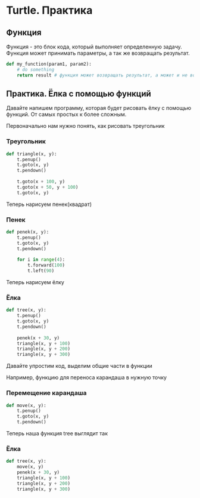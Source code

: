 # Turtle. Практика

## Функция

Функция - это блок кода, который выполняет определенную задачу. Функция может принимать параметры, а так же возвращать результат.

```python
def my_function(param1, param2):
    # do something
    return result # функция может возвращать результат, а может и не возвращать
```

## Практика. Ёлка с помощью функций

Давайте напишем программу, которая будет рисовать ёлку с помощью функций.
От самых простых к более сложным.

Первоначально нам нужно понять, как рисовать треугольник
### Треугольник

```python
def triangle(x, y):
    t.penup()
    t.goto(x, y)
    t.pendown()
    
    t.goto(x + 100, y)
    t.goto(x + 50, y + 100)
    t.goto(x, y)
```

Теперь нарисуем пенек(квадрат)
### Пенек

```python
def penek(x, y):
    t.penup()
    t.goto(x, y)
    t.pendown()
    
    for i in range(4):
        t.forward(100)
        t.left(90)
```

Теперь нарисуем ёлку
### Ёлка
```python
def tree(x, y):
    t.penup()
    t.goto(x, y)
    t.pendown()
    
    penek(x + 30, y)
    triangle(x, y + 100)
    triangle(x, y + 200)
    triangle(x, y + 300)
```

Давайте упростим код, выделим общие части в функции

Например, функцию для переноса карандаша в нужную точку
### Перемещение карандаша
```python
def move(x, y):
    t.penup()
    t.goto(x, y)
    t.pendown()
```

Теперь наша функция tree выглядит так
### Ёлка
```python
def tree(x, y):
    move(x, y)
    penek(x + 30, y)
    triangle(x, y + 100)
    triangle(x, y + 200)
    triangle(x, y + 300)
```